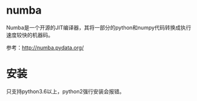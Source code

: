 # numba

Numba是一个开源的JIT编译器，其将一部分的python和numpy代码转换成执行速度较快的机器码。

参考：http://numba.pydata.org/

# 安装

只支持python3.6以上，python2强行安装会报错。